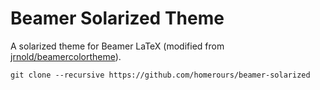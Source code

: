 # Beamer Solarized Theme
A solarized theme for Beamer LaTeX (modified from [jrnold/beamercolortheme](https://github.com/jrnold/beamercolorthemesolarized)).

`git clone --recursive https://github.com/homerours/beamer-solarized`
